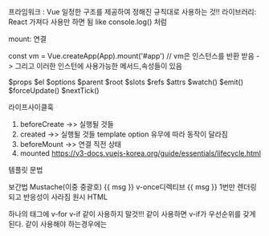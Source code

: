프라임워크 : Vue 일정한 구조를 제공하여 정해진 규칙대로 사용하는 것!!
라이브러리: React 가져다 사용만 하면 됨 like console.log() 처럼

mount: 연결

const vm = Vue.createApp(App).mount('#app') // vm은 인스턴스를 반환 받음 -> 그리고 이러한 인스턴에 사용가능한 메서드,속성들이 있음

$props
$el
$options
$parent
$root
$slots
$refs
$attrs
$watch()
$emit()
$forceUpdate()
$nextTick()

라이프사이클훅

1. beforeCreate ->> 실행될 것들
2. created ->> 실행될 것들
   template option 유무에 따라 동작이 달라짐
3. beforeMount ->> 연결 직전 상태
4. mounted
   https://v3-docs.vuejs-korea.org/guide/essentials/lifecycle.html

템플릿 문법

보간법
Mustache(이중 중괄호) <span>{{ msg }}</span>
v-once디렉티브 <span v-once>{{ msg }}</span> 1번만 렌더링되고 반응성이 사라짐
원시 HTML

하나의 태그에 v-for v-if 같이 사용하지 말것!!! 같이 사용하면 v-if가 우선순위를 갖게 된다.
같이 사용해야 하는경우에는
<template>태그를 만들어서 v-for나 v-if 사용하고 그 하위 태그로 나머지 태그를 사용해서
활용할 수 있다!!!!
